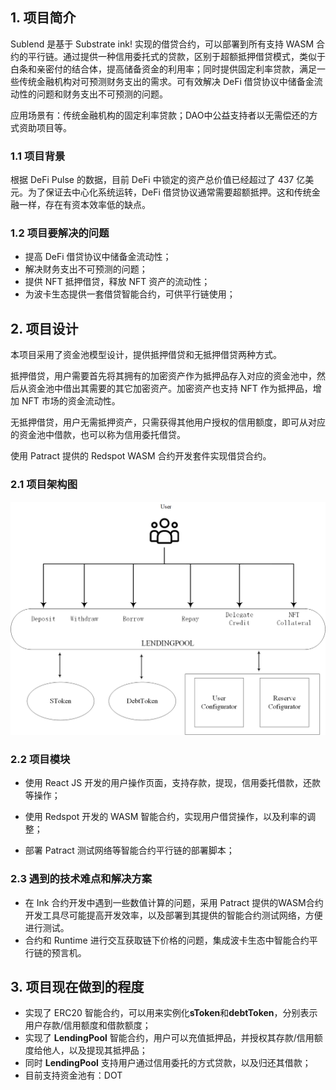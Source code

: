 ## 1. 项目简介

Sublend 是基于 Substrate ink! 实现的借贷合约，可以部署到所有支持 WASM 合约的平行链。通过提供一种信用委托式的贷款，区别于超额抵押借贷模式，类似于白条和亲密付的结合体，提高储备资金的利用率；同时提供固定利率贷款，满足一些传统金融机构对可预测财务支出的需求。可有效解决 DeFi 借贷协议中储备金流动性的问题和财务支出不可预测的问题。

应用场景有：传统金融机构的固定利率贷款；DAO中公益支持者以无需偿还的方式资助项目等。

### 1.1 项目背景

根据 DeFi Pulse 的数据，目前 DeFi 中锁定的资产总价值已经超过了 437 亿美元。为了保证去中心化系统运转，DeFi 借贷协议通常需要超额抵押。这和传统金融一样，存在有资本效率低的缺点。

### 1.2 项目要解决的问题

* 提高 DeFi 借贷协议中储备金流动性；
* 解决财务支出不可预测的问题；
* 提供 NFT 抵押借贷，释放 NFT 资产的流动性；
* 为波卡生态提供一套借贷智能合约，可供平行链使用；

## 2. 项目设计

本项目采用了资金池模型设计，提供抵押借贷和无抵押借贷两种方式。

抵押借贷，用户需要首先将其拥有的加密资产作为抵押品存入对应的资金池中，然后从资金池中借出其需要的其它加密资产。加密资产也支持 NFT 作为抵押品，增加 NFT 市场的资金流动性。

无抵押借贷，用户无需抵押资产，只需获得其他用户授权的信用额度，即可从对应的资金池中借款，也可以称为信用委托借贷。

使用 Patract 提供的 Redspot WASM 合约开发套件实现借贷合约。

### 2.1 项目架构图

![architecture](https://raw.githubusercontent.com/lesterli/Sublend/main/Architecture.png?token=ABFRESVBA3SVCLF4JKXBBA3AJ33UC)

### 2.2 项目模块

* 使用 React JS 开发的用户操作页面，支持存款，提现，信用委托借款，还款等操作；

* 使用 Redspot 开发的 WASM 智能合约，实现用户借贷操作，以及利率的调整；

* 部署 Patract 测试网络等智能合约平行链的部署脚本；

### 2.3 遇到的技术难点和解决方案

* 在 Ink 合约开发中遇到一些数值计算的问题，采用 Patract 提供的WASM合约开发工具尽可能提高开发效率，以及部署到其提供的智能合约测试网络，方便进行测试。
* 合约和 Runtime 进行交互获取链下价格的问题，集成波卡生态中智能合约平行链的预言机。

## 3. 项目现在做到的程度

* 实现了 ERC20 智能合约，可以用来实例化**sToken**和**debtToken**，分别表示用户存款/信用额度和借款额度；
* 实现了 **LendingPool** 智能合约，用户可以充值抵押品，并授权其存款/信用额度给他人，以及提现其抵押品；
* 同时 **LendingPool** 支持用户通过信用委托的方式贷款，以及归还其借款；
* 目前支持资金池有：DOT 